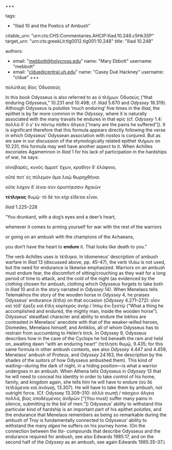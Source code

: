 +++

tags:
- "Iliad 10 and the Poetics of Ambush"

citable_urn: "urn:cts:CHS:Commentaries.AHCIP:Iliad.10.248.c5Hk3SP"
target_urn: "urn:cts:greekLit:tlg0012.tlg001:10.248"
title: "Iliad 10.248"

authors:
- email: "mebbott@holycross.edu"
  name: "Mary Ebbott"
  username: "mebbott"
- email: "cldue@central.uh.edu"
  name: "Casey Dué Hackney"
  username: "cldue"
+++

<p>πολύτλας δῖος Ὀδυσσεύς</p><p>In this book Odysseus is also referred to as ὁ τλήμων Ὀδυσεὺς (“that enduring Odysseus,” 10.231 and 10.498; cf. <em>Iliad</em> 5.670 and <em>Odyssey</em> 18.319). Although Odysseus is <em>polutlas</em> ‘much enduring’ five times in the <em>Iliad</em>, the epithet is by far more common in the <em>Odyssey</em>, where it is naturally associated with the many travails he endures in that epic (cf. <em>Odyssey</em> 1.4: πολλὰ δ’ ὅ γ’ ἐν πόντῳ πάθεν ἄλγεα [“many are the pains he suffered”]). It is significant therefore that this formula appears directly following the verse in which Odysseus’ Odyssean association with <em>nostos</em> is conjured. But as we saw in our discussion of the etymologically related epithet τλήμων on 10.231, this formula may well have another aspect to it. When Achilles excoriates Agamemnon in <em>Iliad</em> 1 for his lack of participation in the hardships of war, he says:</p><p>οἰνοβαρές, κυνὸς ὄμματ᾽ ἔχων, κραδίην δ᾽ ἐλάφοιο,</p><p>οὔτέ ποτ᾽ ἐς πόλεμον ἅμα λαῷ θωρηχθῆναι</p><p>οὔτε λόχον δ᾽ ἰέναι σὺν ἀριστήεσσιν Ἀχαιῶν</p><p><strong>τέτληκας</strong> θυμῷ<em>·</em> τὸ δέ τοι κὴρ εἴδεται εἶναι.</p><p><em>Iliad</em> 1.225–228</p><p>“You drunkard, with a dog’s eyes and a deer’s heart,</p><p>whenever it comes to arming yourself for war with the rest of the warriors</p><p>or going on an ambush with the champions of the Achaeans,</p><p>you don’t have the heart to <strong>endure</strong> it. That looks like death to you.”</p><p>The verb Achilles uses is τέτληκα. In Idomeneus’ description of ambush warfare in <em>Iliad</em> 13 (discussed above, pp. 45–47), the verb τλάω is not used, but the need for endurance is likewise emphasized. Warriors on an ambush must endure fear, the discomfort of sitting/crouching as they wait for a long period of time to attack, and the cold of the night (as evidenced by the clothing chosen for ambush, clothing which Odysseus forgets to take both in <em>Iliad</em> 10 and in the story narrated in <em>Odyssey</em> 14). When Menelaos tells Telemakhos the story of the wooden horse in <em>Odyssey</em> 4, he praises Odysseus’ endurance (ἔτλη) on that occasion (<em>Odyssey</em> 4.271–272): οἷον καὶ τόδ’ ἔρεξε καὶ ἔτλη καρτερὸς ἀνὴρ / ἵππῳ ἔνι ξεστῷ (“What a thing he accomplished and endured, the mighty man, inside the wooden horse”). Odysseus’ steadfast character and ability to endure the <em>lokhos</em> are contrasted in Menelaos’ anecdote with that of the weaker-willed heroes, Diomedes, Menelaos himself, and Antiklos, all of whom Odysseus has to restrain from succumbing to Helen’s trick. In Odyssey 9, Odysseus describes how in the cave of the Cyclops he hid beneath the ram and held on, awaiting dawn “with an enduring heart” (τετληότι θυμῷ, 9.435; for this same formula in other ambush contexts, see also <em>Odyssey</em> 4.447 and 4.459, Menelaos’ ambush of Proteus, and <em>Odyssey</em> 24.163, the description by the shades of the suitors of how Odysseus ambushed them). This kind of waiting—during the dark of night, in a hiding position—is what a warrior undergoes in an ambush. When Athena tells Odysseus in <em>Odyssey</em> 13 that he will need to conceal his identity in order to take control of his home, family, and kingdom again, she tells him he will have to endure (σὺ δὲ τετλάμεναι καὶ ἀνάγκῃ, 13.307). He will have to take them by ambush, not outright force. (Cf. Odyssey 13.309–310: ἀλλὰ σιωπῇ / πάσχειν ἄλγεα πολλά, βίας ὑποδέγμενος ἀνδρῶν [“{You must} suffer many pains in silence, submitting to the <em>biē</em> of men.”]) Odysseus’ ability to withstand this particular kind of hardship is an important part of his epithet <em>polutlas</em>, and the endurance that Menelaos remembers as being so remarkable during the ambush of Troy is fundamentally connected to Odysseus’ ability to withstand the many <em>algea</em> he suffers on his journey home. (On the connection between the <em>tla-</em> compounds that describe Odysseus and the endurance required for ambush, see also Edwards 1985:17, and on the second half of the <em>Odyssey</em> as an ambush, see again Edwards 1985:35–37.)  </p>